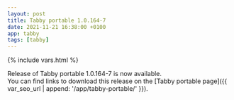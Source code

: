 ```yaml
---
layout: post
title: Tabby portable 1.0.164-7
date: 2021-11-21 16:38:00 +0100
app: tabby
tags: [tabby]
---
```

{% include vars.html %}

Release of Tabby portable 1.0.164-7 is now available.<br />
You can find links to download this release on the [Tabby portable page]({{ var_seo_url | append: '/app/tabby-portable/' }}).
